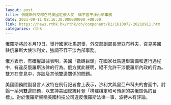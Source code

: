 ```yaml
---
layout: post
title: 俄羅斯外交部召見美國駐俄大使　稱不容干涉內部事務
date: 2021-09-11 08:16:30.000000000 +08:00
link: https://news.rthk.hk/rthk/ch/component/k2/1610072-20210911.htm
categories: rthk
---
```


俄羅斯將於本月19日，舉行國家杜馬選舉，外交部副部長里亞布科夫，召見美國駐俄羅斯大使沙利文，強調不容干涉內部事務。

俄方表示，有確鑿證據表明，美國「數碼巨頭」在國家杜馬選舉籌備和進行過程中，有違反俄羅斯法律的行為。俄方就此聲明，絕不允許干涉俄羅斯內政的行為。雙方在會見中，亦談及其他雙邊關係的問題。

美國國務院副發言人波特在例行記者會上表示，沙利文與里亞布科夫的會面中，討論一系列雙邊問題，以支持美國總統拜登「構建穩定和可預測的美俄關係的目標」。對於俄羅斯聲稱美國科技公司違反俄羅斯法律一事，波特未有評論。
